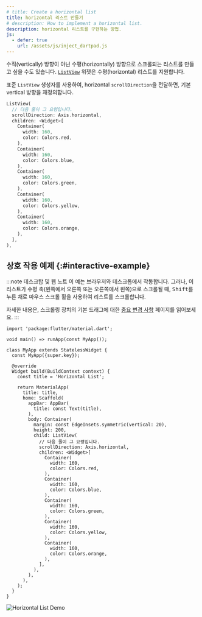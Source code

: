 ```yaml
---
# title: Create a horizontal list
title: horizontal 리스트 만들기
# description: How to implement a horizontal list.
description: horizontal 리스트를 구현하는 방법.
js:
  - defer: true
    url: /assets/js/inject_dartpad.js
---
```


<?code-excerpt path-base="cookbook/lists/horizontal_list"?>

수직(vertically) 방향이 아닌 수평(horizontally) 방향으로 스크롤되는 리스트를 만들고 싶을 수도 있습니다. 
[`ListView`][] 위젯은 수평(horizontal) 리스트를 지원합니다.

표준 `ListView` 생성자를 사용하여, horizontal `scrollDirection`을 전달하면, 기본 vertical 방향을 재정의합니다.

<?code-excerpt "lib/main.dart (ListView)" replace="/^child\: //g"?>
```dart
ListView(
  // 다음 줄이 그 요령입니다.
  scrollDirection: Axis.horizontal,
  children: <Widget>[
    Container(
      width: 160,
      color: Colors.red,
    ),
    Container(
      width: 160,
      color: Colors.blue,
    ),
    Container(
      width: 160,
      color: Colors.green,
    ),
    Container(
      width: 160,
      color: Colors.yellow,
    ),
    Container(
      width: 160,
      color: Colors.orange,
    ),
  ],
),
```

## 상호 작용 예제 {:#interactive-example}

:::note 데스크탑 및 웹 노트
이 예는 브라우저와 데스크톱에서 작동합니다. 
그러나, 이 리스트가 수평 축(왼쪽에서 오른쪽 또는 오른쪽에서 왼쪽)으로 스크롤될 때, 
<kbd>Shift</kbd>를 누른 채로 마우스 스크롤 휠을 사용하여 리스트를 스크롤합니다.

자세한 내용은, 스크롤링 장치의 기본 드래그에 대한 [중요 변경 사항][breaking change] 페이지를 읽어보세요.
:::

<?code-excerpt "lib/main.dart"?>
```dartpad title="Flutter horizontal list hands-on example in DartPad" run="true"
import 'package:flutter/material.dart';

void main() => runApp(const MyApp());

class MyApp extends StatelessWidget {
  const MyApp({super.key});

  @override
  Widget build(BuildContext context) {
    const title = 'Horizontal List';

    return MaterialApp(
      title: title,
      home: Scaffold(
        appBar: AppBar(
          title: const Text(title),
        ),
        body: Container(
          margin: const EdgeInsets.symmetric(vertical: 20),
          height: 200,
          child: ListView(
            // 다음 줄이 그 요령입니다.
            scrollDirection: Axis.horizontal,
            children: <Widget>[
              Container(
                width: 160,
                color: Colors.red,
              ),
              Container(
                width: 160,
                color: Colors.blue,
              ),
              Container(
                width: 160,
                color: Colors.green,
              ),
              Container(
                width: 160,
                color: Colors.yellow,
              ),
              Container(
                width: 160,
                color: Colors.orange,
              ),
            ],
          ),
        ),
      ),
    );
  }
}
```

<noscript>
  <img src="/assets/images/docs/cookbook/horizontal-list.gif" alt="Horizontal List Demo" class="site-mobile-screenshot" />
</noscript>

[breaking change]: /release/breaking-changes/default-scroll-behavior-drag
[`ListView`]: {{site.api}}/flutter/widgets/ListView-class.html
